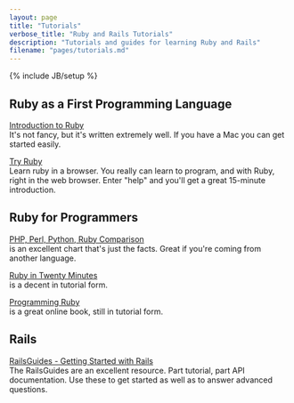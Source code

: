 ```yaml
---
layout: page
title: "Tutorials"
verbose_title: "Ruby and Rails Tutorials"
description: "Tutorials and guides for learning Ruby and Rails"
filename: "pages/tutorials.md"
---
```

{% include JB/setup %}


## Ruby as a First Programming Language ##

[Introduction to Ruby](http://www.cs.auckland.ac.nz/references/ruby/doc_bundle/Tutorial/)  
It's not fancy, but it's written extremely well. If you have a Mac you
can get started easily.

[Try Ruby](http://tryruby.org/levels/1/challenges/0)  
Learn ruby in a browser. You really can learn to program, and with Ruby, right in the web
browser. Enter "help" and you'll get a great 15-minute introduction.


## Ruby for Programmers ##

[PHP, Perl, Python, Ruby Comparison]()  
is an excellent chart that's just the facts. Great if you're coming
from another language.

[Ruby in Twenty Minutes](http://www.ruby-lang.org/en/documentation/quickstart/)  
is a decent in tutorial form.

[Programming Ruby](http://www.ruby-doc.org/docs/ProgrammingRuby/)  
is a great online book, still in tutorial form.




## Rails ##

[RailsGuides - Getting Started with Rails](http://guides.rubyonrails.org/)  
The RailsGuides are an excellent resource. Part tutorial, part API
documentation. Use these to get started as well as to answer advanced
questions.
